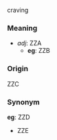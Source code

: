 craving
### Meaning
+ _adj_: ZZA
	+ __eg__: ZZB

### Origin

ZZC

### Synonym

__eg__: ZZD

+ ZZE


